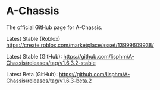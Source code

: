 # A-Chassis
 The official GitHub page for A-Chassis.

 Latest Stable (Roblox)
 	https://create.roblox.com/marketplace/asset/13999609938/

 Latest Stable (GitHub): 
 	https://github.com/lisphm/A-Chassis/releases/tag/v1.6.3.2-stable
  
 Latest Beta (GitHub):
	https://github.com/lisphm/A-Chassis/releases/tag/v1.6.3-beta.2
